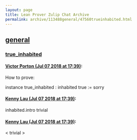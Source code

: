 ```yaml
---
layout: page
title: Lean Prover Zulip Chat Archive 
permalink: archive/113488general/47560trueinhabited.html
---
```


## [general](index.html)
### [true_inhabited](47560trueinhabited.html)

#### [Victor Porton (Jul 07 2018 at 17:39)](https://leanprover.zulipchat.com/#narrow/stream/113488-general/topic/true_inhabited/near/129261476):
How to prove:

instance true_inhabited : inhabited true := sorry

#### [Kenny Lau (Jul 07 2018 at 17:39)](https://leanprover.zulipchat.com/#narrow/stream/113488-general/topic/true_inhabited/near/129261488):
inhabited.intro trivial

#### [Kenny Lau (Jul 07 2018 at 17:39)](https://leanprover.zulipchat.com/#narrow/stream/113488-general/topic/true_inhabited/near/129261496):
\< trivial \>

